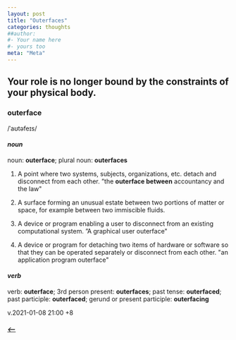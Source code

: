 ```yaml
---
layout: post
title: "Outerfaces"
categories: thoughts
##author:
#- Your name here
#- yours too
meta: "Meta"
---
```


## Your role is no longer bound by the constraints of your physical body.

### outerface
/ˈaʊtəfeɪs/

#### _noun_
noun: **outerface**; plural noun: **outerfaces**

1.    
    A point where two systems, subjects, organizations, etc. detach and disconnect from each other. ”the **outerface between** accountancy and the law"  

2.	 
    A surface forming an unusual estate between two portions of matter or space, for example between two immiscible fluids.

3.  
    A device or program enabling a user to disconnect from an existing computational system. ”A graphical user outerface"  

4.  
    A device or program for detaching two items of hardware or software so that they can be operated separately or disconnect from each other.
    "an application program outerface"  

#### _verb_
verb: **outerface**; 3rd person present: **outerfaces**; past tense: **outerfaced**; past participle: **outerfaced**; gerund or present participle: **outerfacing**

v.2021-01-08 21:00 +8

##### [⟵](/../../incomplete/index.html)
